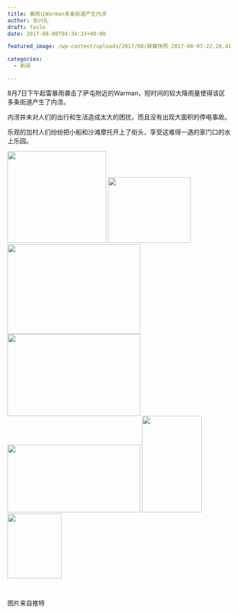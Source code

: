 ```yaml
---
title: 暴雨让Warman多条街道产生内涝
author: 张兴礼
draft: fasle
date: 2017-08-08T04:34:33+00:00

featured_image: /wp-content/uploads/2017/08/屏幕快照-2017-08-07-22.28.41.png

categories:
  - 新闻

---
```

8月7日下午起雷暴雨袭击了萨屯附近的Warman，短时间的较大降雨量使得该区多条街道产生了内涝。

内涝并未对人们的出行和生活造成太大的困扰，而且没有出现大面积的停电事故。

乐观的加村人们纷纷把小船和沙滩摩托开上了街头，享受这难得一遇的家门口的水上乐园。

<img decoding="async" loading="lazy" class="alignnone size-full wp-image-1458" src="http://52sask.com/wp-content/uploads/2017/08/屏幕快照-2017-08-07-22.27.28.png" alt="" width="223" height="207" /> 

<img decoding="async" loading="lazy" class="alignnone size-full wp-image-1457" src="http://52sask.com/wp-content/uploads/2017/08/屏幕快照-2017-08-07-22.27.40.png" alt="" width="187" height="148" /> 

<img decoding="async" loading="lazy" class="alignnone size-medium wp-image-1456" src="http://52sask.com/wp-content/uploads/2017/08/屏幕快照-2017-08-07-22.27.59-300x203.png" alt="" width="300" height="203" srcset="http://192.168.2.100:800/wp-content/uploads/2017/08/屏幕快照-2017-08-07-22.27.59-300x203.png 300w, http://192.168.2.100:800/wp-content/uploads/2017/08/屏幕快照-2017-08-07-22.27.59.png 385w" sizes="(max-width: 300px) 100vw, 300px" /> 

<img decoding="async" loading="lazy" class="alignnone size-medium wp-image-1455" src="http://52sask.com/wp-content/uploads/2017/08/屏幕快照-2017-08-07-22.28.17-300x185.png" alt="" width="300" height="185" srcset="http://192.168.2.100:800/wp-content/uploads/2017/08/屏幕快照-2017-08-07-22.28.17-300x185.png 300w, http://192.168.2.100:800/wp-content/uploads/2017/08/屏幕快照-2017-08-07-22.28.17.png 421w" sizes="(max-width: 300px) 100vw, 300px" /> 

<img decoding="async" loading="lazy" class="alignnone size-medium wp-image-1454" src="http://52sask.com/wp-content/uploads/2017/08/屏幕快照-2017-08-07-22.28.41-300x153.png" alt="" width="300" height="153" srcset="http://192.168.2.100:800/wp-content/uploads/2017/08/屏幕快照-2017-08-07-22.28.41-300x153.png 300w, http://192.168.2.100:800/wp-content/uploads/2017/08/屏幕快照-2017-08-07-22.28.41.png 415w" sizes="(max-width: 300px) 100vw, 300px" /> 

<img decoding="async" loading="lazy" class="alignnone size-full wp-image-1453" src="http://52sask.com/wp-content/uploads/2017/08/屏幕快照-2017-08-07-22.29.11.png" alt="" width="135" height="218" /> 

<img decoding="async" loading="lazy" class="alignnone size-full wp-image-1452" src="http://52sask.com/wp-content/uploads/2017/08/屏幕快照-2017-08-07-22.32.46.png" alt="" width="122" height="146" /> 

&nbsp;

图片来自推特

&nbsp;